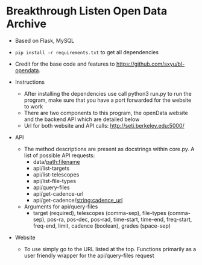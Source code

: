 # Breakthrough Listen Open Data Archive

- Based on Flask, MySQL
- `pip install -r requirements.txt` to get all dependencies
- Credit for the base code and features to https://github.com/sxyu/bl-opendata.

- Instructions
  - After installing the dependencies use call python3 run.py to run the program, make sure that you have a port forwarded for the website to work
  - There are two components to this program, the openData website and the backend API which are detailed below
  - Url for both website and API calls: http://seti.berkeley.edu:5000/
  
- API
  - The method descriptions are present as docstrings within core.py. A list of possible API requests: 
    - data/<path:filename>
    - api/list-targets
    - api/list-telescopes
    - api/list-file-types
    - api/query-files
    - api/get-cadence-url
    - api/get-cadence/<string:cadence_url>
  - Arguments for api/query-files
    - target (required), telescopes (comma-sep), file-types (comma-sep), pos-ra, pos-dec, pos-rad, time-start, time-end, freq-start, freq-end, limit, cadence (boolean), grades (space-sep)

- Website
  - To use simply go to the URL listed at the top. Functions primarily as a user friendly wrapper for the api/query-files request
